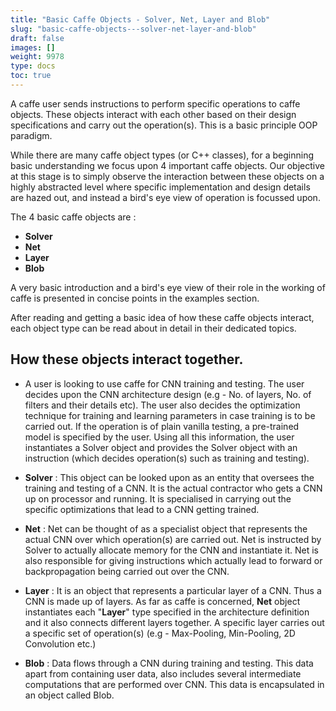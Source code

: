 ```yaml
---
title: "Basic Caffe Objects - Solver, Net, Layer and Blob"
slug: "basic-caffe-objects---solver-net-layer-and-blob"
draft: false
images: []
weight: 9978
type: docs
toc: true
---
```


A caffe user sends instructions to perform specific operations to caffe objects. These objects interact with each other based on their design specifications and carry out the operation(s). This is a basic  principle OOP paradigm. 

While there are many caffe object types (or C++ classes), for a beginning basic understanding we focus upon 4 important caffe objects. Our objective at this stage is to simply observe the interaction between these objects on a highly abstracted level where specific implementation and design details are hazed out, and instead a bird's eye view of operation is focussed upon. 

The 4 basic caffe objects are :

 - **Solver**
 - **Net**
 - **Layer**
 - **Blob**

A very basic introduction and a bird's eye view of their role in the working of caffe is presented in concise points in the examples section.


After reading and getting a basic idea of how these caffe objects interact, each object type can be read about in detail in their dedicated topics.

## How these objects interact together.
 - A user is looking to use caffe for CNN training and testing. The user decides upon the CNN architecture design (e.g - No. of layers, No. of filters and their details etc). The user also decides the optimization technique for training and  learning parameters in case training is to be carried out. If the operation is of plain vanilla testing, a pre-trained model is specified by the user. Using all this information, the user instantiates a Solver object and provides the Solver object with an instruction (which decides operation(s) such as training and testing).
 - **Solver** : This object can be looked upon as an entity that oversees the training and testing of a CNN. It is the actual contractor who gets a CNN up on processor and running. It is specialised in carrying out the specific optimizations that lead to a CNN getting trained.
 - **Net** : Net can be thought of as a specialist object that represents the actual CNN over which operation(s) are carried out. Net is instructed by Solver to actually allocate memory for the CNN and instantiate it. Net is also responsible for giving instructions which actually lead to forward or backpropagation being carried out over the CNN.
 - **Layer** : It is an object that represents a particular layer of a CNN. Thus a CNN is made up of layers. As far as caffe is concerned, **Net** object instantiates each "**Layer**" type specified in the architecture definition and it also connects different layers together. A specific layer carries out a specific set of operation(s) (e.g - Max-Pooling, Min-Pooling, 2D Convolution etc.)

 - **Blob** : Data flows through a CNN during training and testing. This data apart from containing user data, also includes several intermediate computations that are performed over CNN. This data is encapsulated in an object called Blob.


